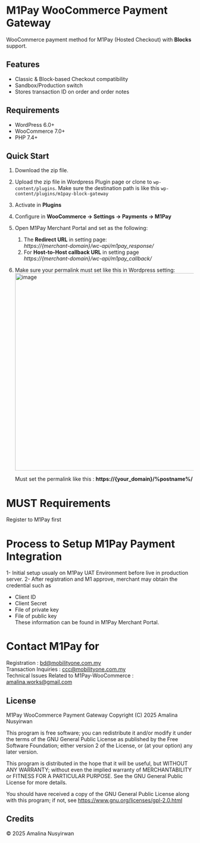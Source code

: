 # M1Pay WooCommerce Payment Gateway

WooCommerce payment method for M1Pay (Hosted Checkout) with **Blocks** support.

## Features
- Classic & Block-based Checkout compatibility  
- Sandbox/Production switch  
- Stores transaction ID on order and order notes

## Requirements
- WordPress 6.0+  
- WooCommerce 7.0+  
- PHP 7.4+

## Quick Start
1. Download the zip file.
2. Upload the zip file in Wordpress Plugin page or clone to `wp-content/plugins`. Make sure the destination path is like this `wp-content/plugins/m1pay-block-gateway`
3. Activate in **Plugins**
4. Configure in **WooCommerce → Settings → Payments → M1Pay**
5. Open M1Pay Merchant Portal and set as the following:
   1. The **Redirect URL** in setting page:  
      *https://{merchant-domain}/wc-api/m1pay_response/*    
   2. For **Host-to-Host callback URL** in setting page  
      *https://{merchant-domain}/wc-api/m1pay_callback/*    
6. Make sure your permalink must set like this in Wordpress setting:
   <img width="935" height="530" alt="image" src="https://github.com/user-attachments/assets/5a3aefda-dec9-405b-82bf-cbcc901a5c9c" />

   Must set the permalink like this : **https://{your_domain}/%postname%/**  

# MUST Requirements
Register to M1Pay first  

# Process to Setup M1Pay Payment Integration
1- Initial setup usualy on M1Pay UAT Environment before live in production server.
2- After registration and M1 approve, merchant may obtain the credential such as  
   - Client ID  
   - Client Secret  
   - File of private key  
   - File of public key  
   These information can be found in M1Pay Merchant Portal.

# Contact M1Pay for
Registration : bd@mobilityone.com.my  
Transaction Inquiries : ccc@mobilityone.com.my  
Technical Issues Related to M1Pay-WooCommerce : amalina.works@gmail.com

## License
M1Pay WooCommerce Payment Gateway
Copyright (C) 2025 Amalina Nusyirwan

This program is free software; you can redistribute it and/or modify
it under the terms of the GNU General Public License as published by
the Free Software Foundation; either version 2 of the License, or
(at your option) any later version.

This program is distributed in the hope that it will be useful,
but WITHOUT ANY WARRANTY; without even the implied warranty of
MERCHANTABILITY or FITNESS FOR A PARTICULAR PURPOSE. See the
GNU General Public License for more details.

You should have received a copy of the GNU General Public License
along with this program; if not, see https://www.gnu.org/licenses/gpl-2.0.html


## Credits
© 2025 Amalina Nusyirwan
